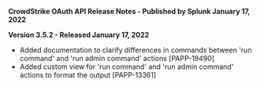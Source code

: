 **CrowdStrike OAuth API Release Notes - Published by Splunk January 17, 2022**


**Version 3.5.2 - Released January 17, 2022**

* Added documentation to clarify differences in commands between 'run command' and 'run admin command' actions [PAPP-19490]
* Added custom view for 'run command' and 'run admin command' actions to format the output [PAPP-13361]
